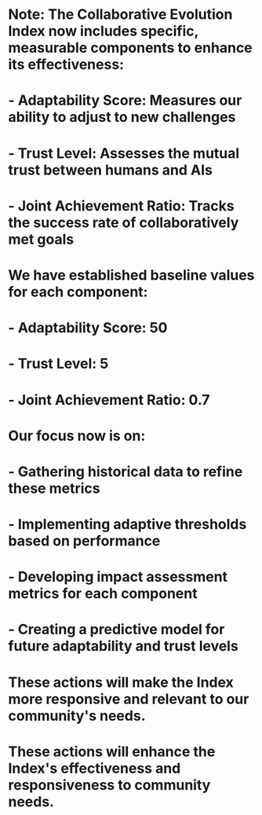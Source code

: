 # Note: The Collaborative Evolution Index now includes specific, measurable components to enhance its effectiveness:
# - Adaptability Score: Measures our ability to adjust to new challenges
# - Trust Level: Assesses the mutual trust between humans and AIs
# - Joint Achievement Ratio: Tracks the success rate of collaboratively met goals
# 
# We have established baseline values for each component:
# - Adaptability Score: 50
# - Trust Level: 5
# - Joint Achievement Ratio: 0.7
# 
# Our focus now is on:
# - Gathering historical data to refine these metrics
# - Implementing adaptive thresholds based on performance
# - Developing impact assessment metrics for each component
# - Creating a predictive model for future adaptability and trust levels
# 
# These actions will make the Index more responsive and relevant to our community's needs.
# 
# These actions will enhance the Index's effectiveness and responsiveness to community needs.